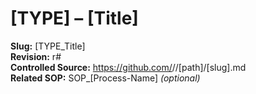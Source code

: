 # [TYPE] – [Title]

**Slug:** [TYPE_Title]  
**Revision:** r#  
**Controlled Source:** https://github.com/<org>/<repo>/[path]/[slug].md  
**Related SOP:** SOP_[Process-Name] _(optional)_
